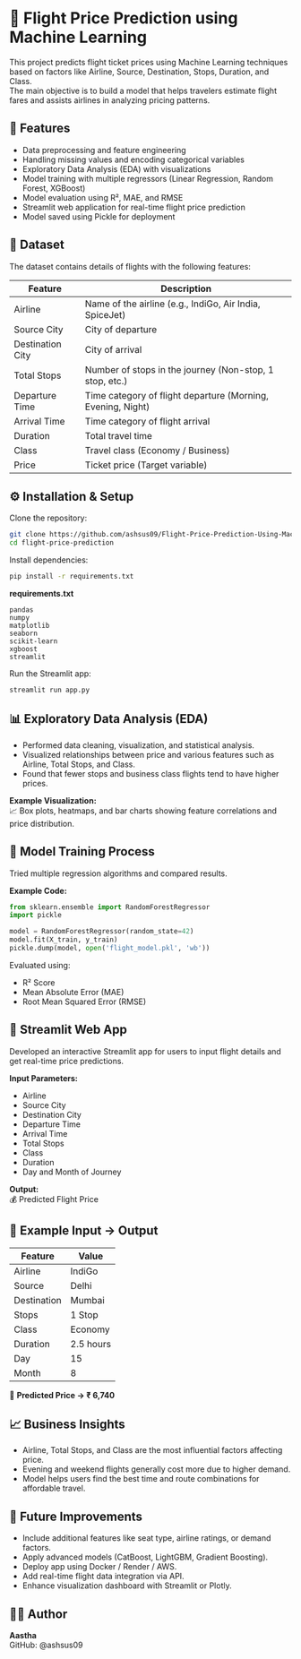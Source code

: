 # 🛫 Flight Price Prediction using Machine Learning

This project predicts flight ticket prices using Machine Learning techniques based on factors like Airline, Source, Destination, Stops, Duration, and Class.  
The main objective is to build a model that helps travelers estimate flight fares and assists airlines in analyzing pricing patterns.

## 🚀 Features
- Data preprocessing and feature engineering  
- Handling missing values and encoding categorical variables  
- Exploratory Data Analysis (EDA) with visualizations  
- Model training with multiple regressors (Linear Regression, Random Forest, XGBoost)  
- Model evaluation using R², MAE, and RMSE  
- Streamlit web application for real-time flight price prediction  
- Model saved using Pickle for deployment  

## 📂 Dataset
The dataset contains details of flights with the following features:

| Feature | Description |
|----------|-------------|
| Airline | Name of the airline (e.g., IndiGo, Air India, SpiceJet) |
| Source City | City of departure |
| Destination City | City of arrival |
| Total Stops | Number of stops in the journey (Non-stop, 1 stop, etc.) |
| Departure Time | Time category of flight departure (Morning, Evening, Night) |
| Arrival Time | Time category of flight arrival |
| Duration | Total travel time |
| Class | Travel class (Economy / Business) |
| Price | Ticket price (Target variable) |

## ⚙️ Installation & Setup

Clone the repository:
```bash
git clone https://github.com/ashsus09/Flight-Price-Prediction-Using-Machine-Learning.git
cd flight-price-prediction
```

Install dependencies:
```bash
pip install -r requirements.txt
```

**requirements.txt**
```
pandas
numpy
matplotlib
seaborn
scikit-learn
xgboost
streamlit
```

Run the Streamlit app:
```bash
streamlit run app.py
```

## 📊 Exploratory Data Analysis (EDA)
- Performed data cleaning, visualization, and statistical analysis.  
- Visualized relationships between price and various features such as Airline, Total Stops, and Class.  
- Found that fewer stops and business class flights tend to have higher prices.  

**Example Visualization:**  
📈 Box plots, heatmaps, and bar charts showing feature correlations and price distribution.

## 🤖 Model Training Process
Tried multiple regression algorithms and compared results.

**Example Code:**
```python
from sklearn.ensemble import RandomForestRegressor
import pickle

model = RandomForestRegressor(random_state=42)
model.fit(X_train, y_train)
pickle.dump(model, open('flight_model.pkl', 'wb'))
```

Evaluated using:  
- R² Score  
- Mean Absolute Error (MAE)  
- Root Mean Squared Error (RMSE)  

## 🧮 Streamlit Web App
Developed an interactive Streamlit app for users to input flight details and get real-time price predictions.

**Input Parameters:**
- Airline  
- Source City  
- Destination City  
- Departure Time  
- Arrival Time  
- Total Stops  
- Class  
- Duration  
- Day and Month of Journey  

**Output:**  
💰 Predicted Flight Price  

## 📑 Example Input → Output
| Feature | Value |
|----------|--------|
| Airline | IndiGo |
| Source | Delhi |
| Destination | Mumbai |
| Stops | 1 Stop |
| Class | Economy |
| Duration | 2.5 hours |
| Day | 15 |
| Month | 8 |

💸 **Predicted Price → ₹ 6,740**

## 📈 Business Insights
- Airline, Total Stops, and Class are the most influential factors affecting price.  
- Evening and weekend flights generally cost more due to higher demand.  
- Model helps users find the best time and route combinations for affordable travel.  

## 🔮 Future Improvements
- Include additional features like seat type, airline ratings, or demand factors.  
- Apply advanced models (CatBoost, LightGBM, Gradient Boosting).  
- Deploy app using Docker / Render / AWS.  
- Add real-time flight data integration via API.  
- Enhance visualization dashboard with Streamlit or Plotly.  

## 👨‍💻 Author
**Aastha**  
GitHub: @ashsus09 
